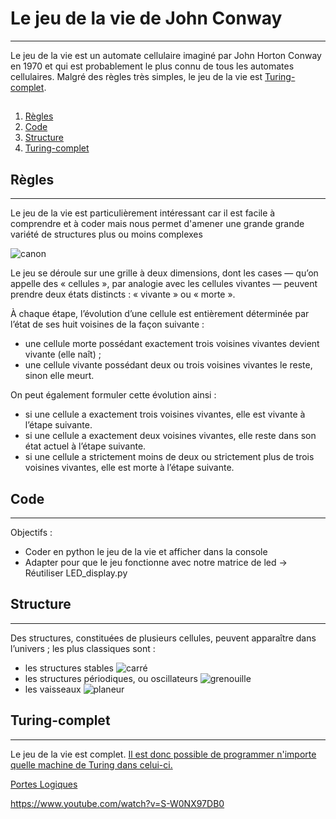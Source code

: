 # Le jeu de la vie de John Conway
***

Le jeu de la vie est un automate cellulaire imaginé par John Horton Conway en 1970
et qui est probablement le plus connu de tous les automates cellulaires. 
Malgré des règles très simples, le jeu de la vie est [Turing-complet](https://fr.wikipedia.org/wiki/Turing-complet).

## 
1. [Règles](#règles)
2. [Code](#code)
4. [Structure](#structure)
5. [Turing-complet](#Turing-complet)


## Règles
***

Le jeu de la vie est particulièrement intéressant car il est facile à comprendre et à coder 
mais nous permet d'amener une grande grande variété de structures plus ou moins complexes

![canon](https://upload.wikimedia.org/wikipedia/commons/e/e5/Gospers_glider_gun.gif)

Le jeu se déroule sur une grille à deux dimensions, dont les cases — qu’on appelle des « cellules », 
par analogie avec les cellules vivantes — peuvent prendre deux états distincts : « vivante » ou « morte ».

À chaque étape, l’évolution d’une cellule est entièrement déterminée par l’état de ses huit voisines de la façon suivante :

- une cellule morte possédant exactement trois voisines vivantes devient vivante (elle naît) ;
- une cellule vivante possédant deux ou trois voisines vivantes le reste, sinon elle meurt.

On peut également formuler cette évolution ainsi :

- si une cellule a exactement trois voisines vivantes, elle est vivante à l’étape suivante.
- si une cellule a exactement deux voisines vivantes, elle reste dans son état actuel à l’étape suivante.
- si une cellule a strictement moins de deux ou strictement plus de trois voisines vivantes, elle est morte à l’étape suivante.

## Code
***

Objectifs : 

- Coder en python le jeu de la vie et afficher dans la console
- Adapter pour que le jeu fonctionne avec notre matrice de led -> Réutiliser LED_display.py

## Structure
***
Des structures, constituées de plusieurs cellules, peuvent apparaître dans l’univers ; les plus classiques sont :

- les structures stables ![carré](https://upload.wikimedia.org/wikipedia/commons/6/63/Gol-block.png)
- les structures périodiques, ou oscillateurs ![grenouille](https://upload.wikimedia.org/wikipedia/commons/5/5f/Gol-toad.gif)
- les vaisseaux ![planeur](https://upload.wikimedia.org/wikipedia/commons/4/4f/Gol-glider.gif)

## Turing-complet
***
Le jeu de la vie est complet. [Il est donc possible de programmer n'importe quelle machine de Turing dans celui-ci.](https://www.youtube.com/watch?v=xP5-iIeKXE8)

[Portes Logiques](https://www.youtube.com/watch?v=Kk2MH9O4pXY)


https://www.youtube.com/watch?v=S-W0NX97DB0

